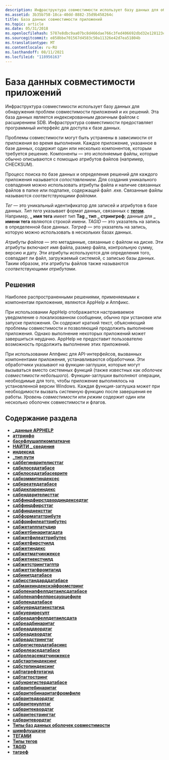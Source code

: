 ```yaml
---
description: Инфраструктура совместимости использует базу данных для обнаружения проблем совместимости приложений и их решений.
ms.assetid: 3b35b758-18ca-40dd-8882-35d9b458264c
title: База данных совместимости приложений
ms.topic: article
ms.date: 05/31/2018
ms.openlocfilehash: 5787e8dbc9aa07bc8d466dae766c3fed406692dbd32e128123c4b37d9a7a5618
ms.sourcegitcommit: e858bbe701567d4583c50a11326e42d7ea51804b
ms.translationtype: MT
ms.contentlocale: ru-RU
ms.lasthandoff: 08/11/2021
ms.locfileid: "118956163"
---
```

# <a name="application-compatibility-database"></a>База данных совместимости приложений

Инфраструктура совместимости использует базу данных для обнаружения проблем совместимости приложений и их решений. Эта база данных является индексированным двоичным файлом с расширением SDB. Инфраструктура совместимости предоставляет программный интерфейс для доступа к базе данных.

Проблемы совместимости могут быть устранены в зависимости от приложения во время выполнения. Каждое приложение, указанное в базе данных, содержит один или несколько компонентов, которым требуется решение. Компоненты — это исполняемые файлы, которые обычно описываются с помощью атрибутов файлов (например, CHECKSUM).

Процесс поиска по базе данных и определения решений для каждого приложения называется *сопоставлением*. Для создания уникального совпадения можно использовать атрибуты файла и наличие связанных файлов в папке или подпапке, содержащей файл .exe. Связанные файлы называются *соответствующими файлами*.

*Тег* — это уникальный идентификатор для записей и атрибутов в базе данных. *Тип тега* указывает формат данных, связанных с [**тегом**](tag.md). Например, **\_ имя тега** имеет тип **Tag \_ тип \_ стрингреф**; данные для **\_ имени тега** являются строкой имени. *TAGID* — это указатель на запись в определенной базе данных. *Тагреф* — это указатель на запись, которую можно использовать в нескольких базах данных.

*Атрибуты файлов* — это метаданные, связанные с файлом на диске. Эти атрибуты включают имя файла, размер файла, контрольную сумму, версию и дату. Эти атрибуты используются для определения того, совпадает ли файл, загружаемый системой, с записью базы данных. Таким образом, эти атрибуты файлов также называются *соответствующими атрибутами*.

## <a name="solutions"></a>Решения

Наиболее распространенными решениями, применяемыми к компонентам приложения, являются AppHelp и Аппфикс.

При использовании AppHelp отображается настраиваемое уведомление о локализованном сообщении, обычно при установке или запуске приложения. Он содержит краткий текст, объясняющий проблемы совместимости и позволяющий продолжить выполнение приложения. Однако выполнение некоторых приложений может завершиться неудачно. AppHelp не предоставит пользователю возможность продолжить выполнение этих приложений.

При использовании Аппфикс для API-интерфейсов, вызванных компонентами приложения, устанавливаются обработчики. Эти обработчики указывают на функции-заглушки, которые могут вызываться вместо системных функций (также известных как *оболочек совместимости небольшого*). Функции-заглушки выполняют операции, необходимые для того, чтобы приложение выполнялось на установленной версии Windows. Каждая функция-заглушка может при необходимости вызвать системную функцию после завершения ее работы. *Уровень совместимости* или *режим* содержит один или несколько оболочек совместимости и флагов.

## <a name="in-this-section"></a>Содержание раздела

-   [**\_данные APPHELP**](apphelp-data.md)
-   [**аттринфо**](attrinfo.md)
-   [**басефлушаппкомпаткаче**](baseflushappcompatcache.md)
-   [**НАЙТИ \_ сведения**](find-info.md)
-   [**индексид**](indexid.md)
-   [**\_тип пути**](path-type.md)
-   [**сдббегинврителисттаг**](sdbbeginwritelisttag.md)
-   [**сдбклоседатабасе**](sdbclosedatabase.md)
-   [**сдбклоседатабасеврите**](sdbclosedatabasewrite.md)
-   [**сдбкоммитиндексес**](sdbcommitindexes.md)
-   [**сдбкреатедатабасе**](sdbcreatedatabase.md)
-   [**сдбдеклареиндекс**](sdbdeclareindex.md)
-   [**сдбендврителисттаг**](sdbendwritelisttag.md)
-   [**сдбфиндфирстдвординдекседтаг**](sdbfindfirstdwordindexedtag.md)
-   [**сдбфиндфирсттаг**](sdbfindfirsttag.md)
-   [**сдбфинднексттаг**](sdbfindnexttag.md)
-   [**сдбформататтрибуте**](sdbformatattribute.md)
-   [**сдбфрифилеаттрибутес**](sdbfreefileattributes.md)
-   [**сдбжетапппатчдир**](sdbgetapppatchdir.md)
-   [**сдбжетбинаритагдата**](sdbgetbinarytagdata.md)
-   [**сдбжетфилеаттрибутес**](sdbgetfileattributes.md)
-   [**сдбжетфирстчилд**](sdbgetfirstchild.md)
-   [**сдбжетиндекс**](sdbgetindex.md)
-   [**сдбжетматчинжексе**](sdbgetmatchingexe.md)
-   [**сдбжетнекстчилд**](sdbgetnextchild.md)
-   [**сдбжетстрингтагптр**](sdbgetstringtagptr.md)
-   [**сдбжеттагфромтагид**](sdbgettagfromtagid.md)
-   [**сдбинитдатабасе**](sdbinitdatabase.md)
-   [**сдбисстандарддатабасе**](sdbisstandarddatabase.md)
-   [**сдбмакеиндекскэйфромстринг**](sdbmakeindexkeyfromstring.md)
-   [**сдбопенапфелпдетаилсдатабасе**](sdbopenapphelpdetailsdatabase.md)
-   [**сдбопенапфелпресаурцефиле**](sdbopenapphelpresourcefile.md)
-   [**сдбопендатабасе**](sdbopendatabase.md)
-   [**сдбкуеридатаекстагид**](sdbquerydataextagid.md)
-   [**сдбкуериресулт**](sdbqueryresult.md)
-   [**сдбреадапфелпдетаилсдата**](sdbreadapphelpdetailsdata.md)
-   [**сдбреадбинаритаг**](sdbreadbinarytag.md)
-   [**сдбреаддвордтаг**](sdbreaddwordtag.md)
-   [**сдбреадквордтаг**](sdbreadqwordtag.md)
-   [**сдбреадстрингтаг**](sdbreadstringtag.md)
-   [**сдбрегистердатабасикс**](sdbregisterdatabaseex.md)
-   [**сдбрелеаседатабасе**](sdbreleasedatabase.md)
-   [**сдбрелеасематчинжексе**](sdbreleasematchingexe.md)
-   [**сдбстартиндексинг**](sdbstartindexing.md)
-   [**сдбстопиндексинг**](sdbstopindexing.md)
-   [**сдбтагрефтотагид**](sdbtagreftotagid.md)
-   [**сдбтагтостринг**](sdbtagtostring.md)
-   [**сдбунрегистердатабасе**](sdbunregisterdatabase.md)
-   [**сдбвритебинаритаг**](sdbwritebinarytag.md)
-   [**сдбвритебинаритагфромфиле**](sdbwritebinarytagfromfile.md)
-   [**сдбвритедвордтаг**](sdbwritedwordtag.md)
-   [**сдбвритенуллтаг**](sdbwritenulltag.md)
-   [**сдбвритеквордтаг**](sdbwriteqwordtag.md)
-   [**сдбвритестрингтаг**](sdbwritestringtag.md)
-   [**сдбвритевордтаг**](sdbwritewordtag.md)
-   [**Типы баз данных оболочек совместимости**](shim-database-types.md)
-   [**шимфлушкаче**](shimflushcache.md)
-   [**ТЕГАМИ**](tag.md)
-   [**Типы тегов**](tag-types.md)
-   [**TAGID**](tagid.md)
-   [**тагреф**](tagref.md)

 

 




